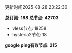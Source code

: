 更新时间2025-08-28 23:22:30

**总订阅: 188**
**总节点: 42703**
- vless节点: 18258
- hysteria2节点: 18

**google ping有效节点: 215**
